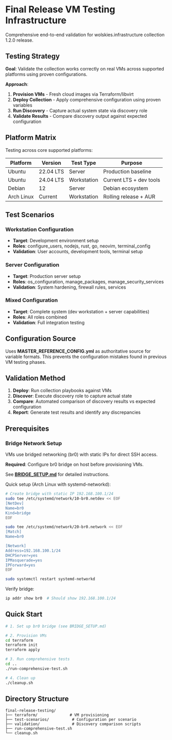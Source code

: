 # Final Release VM Testing Infrastructure

Comprehensive end-to-end validation for wolskies.infrastructure collection 1.2.0 release.

## Testing Strategy

**Goal**: Validate the collection works correctly on real VMs across supported platforms using proven configurations.

**Approach**:
1. **Provision VMs** - Fresh cloud images via Terraform/libvirt
2. **Deploy Collection** - Apply comprehensive configuration using proven variables
3. **Run Discovery** - Capture actual system state via discovery role
4. **Validate Results** - Compare discovery output against expected configuration

## Platform Matrix

Testing across core supported platforms:

| Platform | Version | Test Type | Purpose |
|----------|---------|-----------|---------|
| Ubuntu | 22.04 LTS | Server | Production baseline |
| Ubuntu | 24.04 LTS | Workstation | Current LTS + dev tools |
| Debian | 12 | Server | Debian ecosystem |
| Arch Linux | Current | Workstation | Rolling release + AUR |

## Test Scenarios

### Workstation Configuration
- **Target**: Development environment setup
- **Roles**: configure_users, nodejs, rust, go, neovim, terminal_config
- **Validation**: User accounts, development tools, terminal setup

### Server Configuration
- **Target**: Production server setup
- **Roles**: os_configuration, manage_packages, manage_security_services
- **Validation**: System hardening, firewall rules, services

### Mixed Configuration
- **Target**: Complete system (dev workstation + server capabilities)
- **Roles**: All roles combined
- **Validation**: Full integration testing

## Configuration Source

Uses **MASTER_REFERENCE_CONFIG.yml** as authoritative source for variable formats. This prevents the configuration mistakes found in previous VM testing phases.

## Validation Method

1. **Deploy**: Run collection playbooks against VMs
2. **Discover**: Execute discovery role to capture actual state
3. **Compare**: Automated comparison of discovery results vs expected configuration
4. **Report**: Generate test results and identify any discrepancies

## Prerequisites

### Bridge Network Setup

VMs use bridged networking (br0) with static IPs for direct SSH access.

**Required**: Configure br0 bridge on host before provisioning VMs.

See **[BRIDGE_SETUP.md](BRIDGE_SETUP.md)** for detailed instructions.

Quick setup (Arch Linux with systemd-networkd):
```bash
# Create bridge with static IP 192.168.100.1/24
sudo tee /etc/systemd/network/10-br0.netdev << EOF
[NetDev]
Name=br0
Kind=bridge
EOF

sudo tee /etc/systemd/network/20-br0.network << EOF
[Match]
Name=br0

[Network]
Address=192.168.100.1/24
DHCPServer=yes
IPMasquerade=yes
IPForward=yes
EOF

sudo systemctl restart systemd-networkd
```

Verify bridge:
```bash
ip addr show br0  # Should show 192.168.100.1/24
```

## Quick Start

```bash
# 1. Set up br0 bridge (see BRIDGE_SETUP.md)

# 2. Provision VMs
cd terraform
terraform init
terraform apply

# 3. Run comprehensive tests
cd ..
./run-comprehensive-test.sh

# 4. Clean up
./cleanup.sh
```

## Directory Structure

```
final-release-testing/
├── terraform/              # VM provisioning
├── test-scenarios/          # Configuration per scenario
├── validation/              # Discovery comparison scripts
├── run-comprehensive-test.sh
└── cleanup.sh
```
